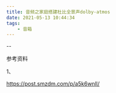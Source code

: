 ```yaml
---
title: 音频之家庭搭建杜比全景声dolby-atmos
date: 2021-05-13 10:44:34
tags:
	- 音箱
---
```


--

参考资料

1、

https://post.smzdm.com/p/a5k6wnll/